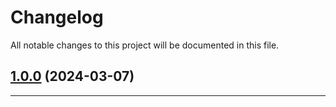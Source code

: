<!--- BEGIN HEADER -->
# Changelog

All notable changes to this project will be documented in this file.
<!--- END HEADER -->

## [1.0.0](https://github.com/liquiddesign/slack-logger/compare/v0.0.9...v1.0.0) (2024-03-07)


---

